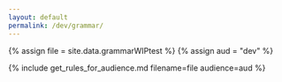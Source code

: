 ```yaml
---
layout: default
permalink: /dev/grammar/
---
```


{% assign file = site.data.grammarWIPtest %}
{% assign aud = "dev" %}

{% include get_rules_for_audience.md filename=file audience=aud %}
